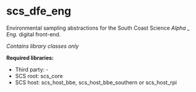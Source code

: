 # scs_dfe_eng
Environmental sampling abstractions for the South Coast Science _Alpha _ Eng._ digital front-end.

_Contains library classes only_

**Required libraries:** 

* Third party: -
* SCS root: scs_core
* SCS host: scs_host_bbe, scs_host_bbe_southern or scs_host_rpi
